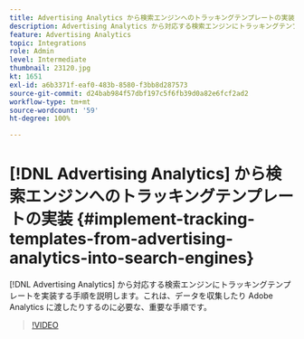 ```yaml
---
title: Advertising Analytics から検索エンジンへのトラッキングテンプレートの実装
description: Advertising Analytics から対応する検索エンジンにトラッキングテンプレートを実装する手順を説明します。
feature: Advertising Analytics
topic: Integrations
role: Admin
level: Intermediate
thumbnail: 23120.jpg
kt: 1651
exl-id: a6b3371f-eaf0-483b-8580-f3bb8d287573
source-git-commit: d24bab984f57dbf197c5f6fb39d0a82e6fcf2ad2
workflow-type: tm+mt
source-wordcount: '59'
ht-degree: 100%

---
```


# [!DNL Advertising Analytics] から検索エンジンへのトラッキングテンプレートの実装 {#implement-tracking-templates-from-advertising-analytics-into-search-engines}

[!DNL Advertising Analytics] から対応する検索エンジンにトラッキングテンプレートを実装する手順を説明します。これは、データを収集したり Adobe Analytics に渡したりするのに必要な、重要な手順です。

>[!VIDEO](https://video.tv.adobe.com/v/23120/?quality=12&learn=on)
